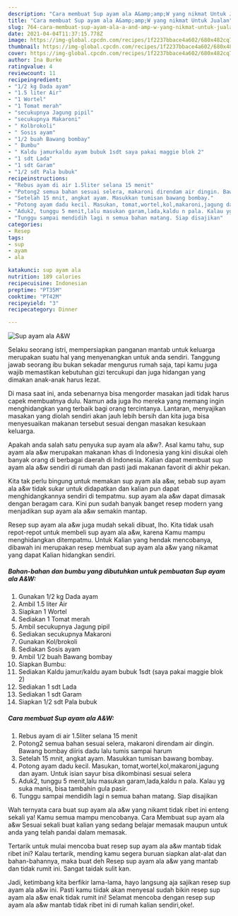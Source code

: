```yaml
---
description: "Cara membuat Sup ayam ala A&amp;amp;W yang nikmat Untuk Jualan"
title: "Cara membuat Sup ayam ala A&amp;amp;W yang nikmat Untuk Jualan"
slug: 764-cara-membuat-sup-ayam-ala-a-and-amp-w-yang-nikmat-untuk-jualan
date: 2021-04-04T11:37:15.778Z
image: https://img-global.cpcdn.com/recipes/1f2237bbace4a602/680x482cq70/sup-ayam-ala-aw-foto-resep-utama.jpg
thumbnail: https://img-global.cpcdn.com/recipes/1f2237bbace4a602/680x482cq70/sup-ayam-ala-aw-foto-resep-utama.jpg
cover: https://img-global.cpcdn.com/recipes/1f2237bbace4a602/680x482cq70/sup-ayam-ala-aw-foto-resep-utama.jpg
author: Ina Burke
ratingvalue: 4
reviewcount: 11
recipeingredient:
- "1/2 kg Dada ayam"
- "1.5 liter Air"
- "1 Wortel"
- "1 Tomat merah"
- "secukupnya Jagung pipil"
- "secukupnya Makaroni"
- " Kolbrokoli"
- " Sosis ayam"
- "1/2 buah Bawang bombay"
- " Bumbu"
- " Kaldu jamurkaldu ayam bubuk 1sdt saya pakai maggie blok 2"
- "1 sdt Lada"
- "1 sdt Garam"
- "1/2 sdt Pala bubuk"
recipeinstructions:
- "Rebus ayam di air 1.5liter selana 15 menit"
- "Potong2 semua bahan sesuai selera, makaroni direndam air dingin. Bawang bombay diiris dadu lalu tumis sampai harum"
- "Setelah 15 mnit, angkat ayam. Masukkan tumisan bawang bombay."
- "Potong ayam dadu kecil. Masukan, tomat,wortel,kol,makaroni,jagung dan ayam. Untuk isian sayur bisa dikombinasi sesuai selera"
- "Aduk2, tunggu 5 menit,lalu masukan garam,lada,kaldu n pala. Kalau yg suka manis, bisa tambahin gula pasir."
- "Tunggu sampai mendidih lagi n semua bahan matang. Siap disajikan"
categories:
- Resep
tags:
- sup
- ayam
- ala

katakunci: sup ayam ala 
nutrition: 189 calories
recipecuisine: Indonesian
preptime: "PT35M"
cooktime: "PT42M"
recipeyield: "3"
recipecategory: Dinner

---
```



![Sup ayam ala A&amp;W](https://img-global.cpcdn.com/recipes/1f2237bbace4a602/680x482cq70/sup-ayam-ala-aw-foto-resep-utama.jpg)

Selaku seorang istri, mempersiapkan panganan mantab untuk keluarga merupakan suatu hal yang menyenangkan untuk anda sendiri. Tanggung jawab seorang ibu bukan sekadar mengurus rumah saja, tapi kamu juga wajib memastikan kebutuhan gizi tercukupi dan juga hidangan yang dimakan anak-anak harus lezat.

Di masa  saat ini, anda sebenarnya bisa mengorder masakan jadi tidak harus capek membuatnya dulu. Namun ada juga lho mereka yang memang ingin menghidangkan yang terbaik bagi orang tercintanya. Lantaran, menyajikan masakan yang diolah sendiri akan jauh lebih bersih dan kita juga bisa menyesuaikan makanan tersebut sesuai dengan masakan kesukaan keluarga. 



Apakah anda salah satu penyuka sup ayam ala a&amp;w?. Asal kamu tahu, sup ayam ala a&amp;w merupakan makanan khas di Indonesia yang kini disukai oleh banyak orang di berbagai daerah di Indonesia. Kalian dapat membuat sup ayam ala a&amp;w sendiri di rumah dan pasti jadi makanan favorit di akhir pekan.

Kita tak perlu bingung untuk memakan sup ayam ala a&amp;w, sebab sup ayam ala a&amp;w tidak sukar untuk didapatkan dan kalian pun dapat menghidangkannya sendiri di tempatmu. sup ayam ala a&amp;w dapat dimasak dengan beragam cara. Kini pun sudah banyak banget resep modern yang menjadikan sup ayam ala a&amp;w semakin mantap.

Resep sup ayam ala a&amp;w juga mudah sekali dibuat, lho. Kita tidak usah repot-repot untuk membeli sup ayam ala a&amp;w, karena Kamu mampu menghidangkan ditempatmu. Untuk Kalian yang hendak mencobanya, dibawah ini merupakan resep membuat sup ayam ala a&amp;w yang nikamat yang dapat Kalian hidangkan sendiri.

<!--inarticleads1-->

##### Bahan-bahan dan bumbu yang dibutuhkan untuk pembuatan Sup ayam ala A&amp;W:

1. Gunakan 1/2 kg Dada ayam
1. Ambil 1.5 liter Air
1. Siapkan 1 Wortel
1. Sediakan 1 Tomat merah
1. Ambil secukupnya Jagung pipil
1. Sediakan secukupnya Makaroni
1. Gunakan  Kol/brokoli
1. Sediakan  Sosis ayam
1. Ambil 1/2 buah Bawang bombay
1. Siapkan  Bumbu:
1. Sediakan  Kaldu jamur/kaldu ayam bubuk 1sdt (saya pakai maggie blok 2)
1. Sediakan 1 sdt Lada
1. Sediakan 1 sdt Garam
1. Siapkan 1/2 sdt Pala bubuk




<!--inarticleads2-->

##### Cara membuat Sup ayam ala A&amp;W:

1. Rebus ayam di air 1.5liter selana 15 menit
1. Potong2 semua bahan sesuai selera, makaroni direndam air dingin. Bawang bombay diiris dadu lalu tumis sampai harum
1. Setelah 15 mnit, angkat ayam. Masukkan tumisan bawang bombay.
1. Potong ayam dadu kecil. Masukan, tomat,wortel,kol,makaroni,jagung dan ayam. Untuk isian sayur bisa dikombinasi sesuai selera
1. Aduk2, tunggu 5 menit,lalu masukan garam,lada,kaldu n pala. Kalau yg suka manis, bisa tambahin gula pasir.
1. Tunggu sampai mendidih lagi n semua bahan matang. Siap disajikan




Wah ternyata cara buat sup ayam ala a&amp;w yang nikamt tidak ribet ini enteng sekali ya! Kamu semua mampu mencobanya. Cara Membuat sup ayam ala a&amp;w Sesuai sekali buat kalian yang sedang belajar memasak maupun untuk anda yang telah pandai dalam memasak.

Tertarik untuk mulai mencoba buat resep sup ayam ala a&amp;w mantab tidak ribet ini? Kalau tertarik, mending kamu segera buruan siapkan alat-alat dan bahan-bahannya, maka buat deh Resep sup ayam ala a&amp;w yang mantab dan tidak rumit ini. Sangat taidak sulit kan. 

Jadi, ketimbang kita berfikir lama-lama, hayo langsung aja sajikan resep sup ayam ala a&amp;w ini. Pasti kamu tiidak akan menyesal sudah bikin resep sup ayam ala a&amp;w enak tidak rumit ini! Selamat mencoba dengan resep sup ayam ala a&amp;w mantab tidak ribet ini di rumah kalian sendiri,oke!.


